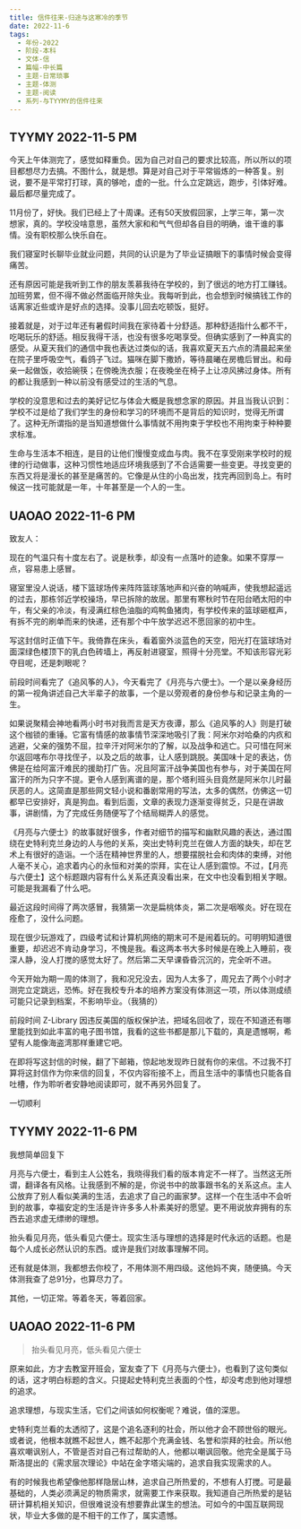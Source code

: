 ```yaml
---
title: 信件往来-归途与这寒冷的季节
date: 2022-11-6
tags:
  - 年份-2022
  - 阶段-本科
  - 文体-信
  - 篇幅-中长篇
  - 主题-日常琐事
  - 主题-体测
  - 主题-阅读
  - 系列-与TYYMY的信件往来
---
```


## TYYMY 2022-11-5 PM

今天上午体测完了，感觉如释重负。因为自己对自己的要求比较高，所以所以的项目都想尽力去搞。不图什么，就是想。算是对自己对于平常锻炼的一种答复。别说，要不是平常打打球，真的够呛，虚的一批。什么立定跳远，跑步，引体好难。最后都尽量完成了。

11月份了，好快。我们已经上了十周课。还有50天放假回家，上学三年，第一次想家，真的。学校没啥意思，虽然大家和和气气但却各自目的明确，谁干谁的事情。没有职校那么快乐自在。

我们寝室时长聊毕业就业问题，共同的认识是为了毕业证搞眼下的事情时候会变得痛苦。

还有原因可能是我听到工作的朋友羡慕我待在学校的，到了很远的地方打工赚钱。加班劳累，但不得不做必然面临开除失业。我每听到此，也会想到时候搞钱工作的话离家近些或许是好点的选择。没事儿回去吃顿饭，挺好。

接着就是，对于过年还有暑假时间我在家待着十分舒适。那种舒适指什么都不干，吃喝玩乐的舒适。相反我得干活，也没有很多吃喝享受。但确实感到了一种真实的感受。从夏天我们的通信中我也表达过类似的话，我喜欢夏天五六点的清晨起来坐在院子里呼吸空气，看鸽子飞过。猫咪在脚下撒娇，等待晨曦在房檐后冒出。和母亲一起做饭，收拾碗筷；在傍晚洗衣服；在夜晚坐在椅子上让凉风拂过身体。所有的都让我感到一种以前没有感受过的生活的气息。

学校的没意思和过去的美好记忆与体会大概是我想念家的原因。并且当我认识到：学校不过是给了我们学生的身份和学习的环境而不是背后的知识时，觉得无所谓了。这种无所谓指的是当知道想做什么事情就不用拘束于学校也不用拘束于种种要求标准。

生命与生活本不相连，是目的让他们慢慢变成血与肉。我不在享受刚来学校时的规律的行动做事，这种习惯性地适应环境我感到了不合适需要一些变更。寻找变更的东西又将是漫长的甚至是痛苦的。它像是从住的小岛出发，找完再回到岛上。有时候这一找可能就是一年，十年甚至是一个人的一生。

## UAOAO 2022-11-6 PM

致友人：

现在的气温只有十度左右了。说是秋季，却没有一点落叶的迹象。如果不穿厚一点，容易患上感冒。

寝室里没人说话，楼下篮球场传来阵阵篮球落地声和兴奋的呐喊声，使我想起遥远的过去，那栋邻近学校操场，早已拆除的故居。那里有寒秋时节在阳台晒太阳的中午，有父亲的冷淡，有浸满红棕色油脂的鸡鸭鱼猪肉，有学校传来的篮球砸框声，有拆不完的刷单而来的快递，还有那个中午放学迟迟不愿回家的初中生。

写这封信时正值下午。我倚靠在床头，看着窗外淡蓝色的天空，阳光打在篮球场对面深绿色楼顶下的乳白色砖墙上，再反射进寝室，照得十分亮堂。不知该形容光彩夺目呢，还是刺眼呢？

前段时间看完了《追风筝的人》，今天看完了《月亮与六便士》。一个是以亲身经历的第一视角讲述自己大半辈子的故事，一个是以旁观者的身份参与和记录主角的一生。

如果说聚精会神地看两小时书对我而言是天方夜谭，那么《追风筝的人》则是打破这个枷锁的重锤。它富有情感的故事情节深深地吸引了我：阿米尔对哈桑的内疚和逃避，父亲的强势不屈，拉辛汗对阿米尔的了解，以及战争和逃亡。只可惜在阿米尔返回喀布尔寻找侄子，以及之后的故事，让人感到跳脱。美国味十足的表达，仿佛是在给阿富汗难民的援助打广告。况且阿富汗战争美国也有参与，对于美国在阿富汗的所为只字不提。更令人感到离谱的是，那个塔利班头目竟然是阿米尔儿时最厌恶的人。这简直是那些网文轻小说和番剧常用的写法，太多的偶然，仿佛这一切都早已安排好，真是狗血。看到后面，文章的表现力逐渐变得贫乏，只是在讲故事，讲剧情，为了完成任务随便写了个结局糊弄人的感觉。

《月亮与六便士》的故事就好很多，作者对细节的描写和幽默风趣的表达，通过围绕在史特利克兰身边的人与他的关系，突出史特利克兰在做人方面的缺失，却在艺术上有很好的造诣。一个活在精神世界里的人，想要摆脱社会和肉体的束缚，对他人毫不关心，追求着内心的永恒和对美的崇拜，实在让人感到震惊。不过，【月亮与六便士】这个标题跟内容有什么关系还真没看出来，在文中也没看到相关字眼。可能是我漏看了什么吧。

最近这段时间得了两次感冒，我猜第一次是扁桃体炎，第二次是咽喉炎。好在现在痊愈了，没什么问题。

现在很少玩游戏了，四级考试和计算机网络的期末可不是闹着玩的。可明明知道很重要，却迟迟不肯动身学习，不愧是我。看这两本书大多时候是在晚上入睡前，夜深人静，没人打搅的感觉太好了。然后第二天早课昏昏沉沉的，完全听不进。

今天开始为期一周的体测了，我和况兄没去，因为人太多了，周兄去了两个小时才测完立定跳远，恐怖。好在我校专升本的培养方案没有体测这一项，所以体测成绩可能只记录到档案，不影响毕业。（我猜的）

前段时间 Z-Library 因违反美国的版权保护法，把域名回收了，现在不知道还有哪里能找到如此丰富的电子图书馆，我看的这些书都是那儿下载的，真是遗憾啊，希望有人能像海盗湾那样重建它吧。

在即将写这封信的时候，翻了下邮箱，惊起地发现昨日就有你的来信。不过我不打算将这封信作为你来信的回复，不仅内容衔接不上，而且生活中的事情也只能各自吐槽，作为聆听者安静地阅读即可，就不再另外回复了。

一切顺利

## TYYMY 2022-11-6 PM

我想简单回复下

月亮与六便士，看到主人公姓名，我晓得我们看的版本肯定不一样了。当然这无所谓，翻译各有风格。让我感到不解的是，你说书中的故事跟书名的关系这点。主人公放弃了别人看似美满的生活，去追求了自己的画家梦。这样一个在生活中不会听到的故事，幸福安定的生活是许许多多人朴素美好的愿望。更不用说放弃拥有的东西去追求虚无缥缈的理想。

抬头看见月亮，低头看见六便士。现实生活与理想的选择是时代永远的话题。也是每个人成长必然认识的东西。或许是我们对故事理解不同。

还有就是体测，我都想去你校了，不用体测不用四级。这他妈不爽，随便搞。今天体测我查了总91分，也算尽力了。

其他，一切正常。等着冬天，等着回家。

## UAOAO 2022-11-6 PM

> 抬头看见月亮，低头看见六便士

原来如此，方才去教室开班会，室友查了下《月亮与六便士》，也看到了这句类似的话，这才明白标题的含义。只提起史特利克兰表面的个性，却没考虑到他对理想的追求。

追求理想，与现实生活，它们之间该如何权衡呢？难说，值的深思。

史特利克兰看的太透彻了，这是个追名逐利的社会，所以他才会不顾世俗的眼光。或者说，他根本就瞧不起世人，瞧不起那个充满金钱、名誉和崇拜的社会。所以他喜欢嘲讽别人，不管是否对自己有过帮助的人，他都以嘲讽回敬。他完全是属于马斯洛提出的《需求层次理论》中站在金字塔尖端的，追求自我实现需求的人。

有的时候我也希望像他那样隐居山林，追求自己所热爱的，不想有人打搅。可是最基础的，人类必须满足的物质需求，就需要工作来获取。我知道自己所热爱的是钻研计算机相关知识，但很难说没有想要靠此谋生的想法。可如今的中国互联网现状，毕业大多做的是不相干的工作了，属实遗憾。

